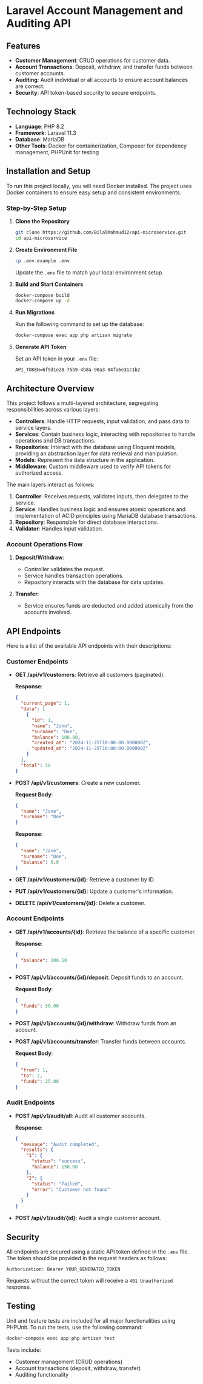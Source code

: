 # Laravel Account Management and Auditing API

## Features

- **Customer Management**: CRUD operations for customer data.
- **Account Transactions**: Deposit, withdraw, and transfer funds between customer accounts.
- **Auditing**: Audit individual or all accounts to ensure account balances are correct.
- **Security**: API token-based security to secure endpoints.

## Technology Stack

- **Language**: PHP 8.2
- **Framework**: Laravel 11.3
- **Database**: MariaDB
- **Other Tools**: Docker for containerization, Composer for dependency management, PHPUnit for testing

## Installation and Setup

To run this project locally, you will need Docker installed. The project uses Docker containers to ensure easy setup and consistent environments.

### Step-by-Step Setup

1. **Clone the Repository**

   ```bash
   git clone https://github.com/BilalMahmud12/api-microservice.git
   cd api-microservice
   ```

2. **Create Environment File**

   ```bash
   cp .env.example .env
   ```

   Update the `.env` file to match your local environment setup.

3. **Build and Start Containers**

   ```bash
   docker-compose build
   docker-compose up -d
   ```

4. **Run Migrations**

   Run the following command to set up the database:

   ```bash
   docker-compose exec app php artisan migrate
   ```

5. **Generate API Token**

   Set an API token in your `.env` file:

   ```env
   API_TOKEN=6f9d1e28-75b9-4b8a-90a3-04fa6e31c1b2
   ```

## Architecture Overview

This project follows a multi-layered architecture, segregating responsibilities across various layers:

- **Controllers**: Handle HTTP requests, input validation, and pass data to service layers.
- **Services**: Contain business logic, interacting with repositories to handle operations and DB transactions.
- **Repositories**: Interact with the database using Eloquent models, providing an abstraction layer for data retrieval and manipulation.
- **Models**: Represent the data structure in the application.
- **Middleware**: Custom middleware used to verify API tokens for authorized access.

The main layers interact as follows:

1. **Controller**: Receives requests, validates inputs, then delegates to the service.
2. **Service**: Handles business logic and ensures atomic operations and implementation of ACID principles using MariaDB database transactions.
3. **Repository**: Responsible for direct database interactions.
4. **Validator**: Handles input validation.

### Account Operations Flow

1. **Deposit/Withdraw**:

   - Controller validates the request.
   - Service handles transaction operations.
   - Repository interacts with the database for data updates.

2. **Transfer**:

   - Service ensures funds are deducted and added atomically from the accounts involved.

## API Endpoints

Here is a list of the available API endpoints with their descriptions:

### Customer Endpoints

- **GET /api/v1/customers**: Retrieve all customers (paginated).

  **Response**:

  ```json
  {
    "current_page": 1,
    "data": [
      {
        "id": 1,
        "name": "John",
        "surname": "Doe",
        "balance": 100.00,
        "created_at": "2024-11-25T10:00:00.000000Z",
        "updated_at": "2024-11-25T10:00:00.000000Z"
      }
    ],
    "total": 50
  }
  ```

- **POST /api/v1/customers**: Create a new customer.

  **Request Body**:

  ```json
  {
    "name": "Jane",
    "surname": "Doe"
  }
  ```

  **Response**:

  ```json
  {
    "name": "Jane",
    "surname": "Doe",
    "balance": 0.0
  }
  ```

- **GET /api/v1/customers/{id}**: Retrieve a customer by ID.

- **PUT /api/v1/customers/{id}**: Update a customer's information.

- **DELETE /api/v1/customers/{id}**: Delete a customer.

### Account Endpoints

- **GET /api/v1/accounts/{id}**: Retrieve the balance of a specific customer.

  **Response**:

  ```json
  {
    "balance": 200.50
  }
  ```

- **POST /api/v1/accounts/{id}/deposit**: Deposit funds to an account.

  **Request Body**:

  ```json
  {
    "funds": 50.00
  }
  ```

- **POST /api/v1/accounts/{id}/withdraw**: Withdraw funds from an account.

- **POST /api/v1/accounts/transfer**: Transfer funds between accounts.

  **Request Body**:

  ```json
  {
    "from": 1,
    "to": 2,
    "funds": 25.00
  }
  ```

### Audit Endpoints

- **POST /api/v1/audit/all**: Audit all customer accounts.

  **Response**:

  ```json
  {
    "message": "Audit completed",
    "results": {
      "1": {
        "status": "success",
        "balance": 150.00
      },
      "2": {
        "status": "failed",
        "error": "Customer not found"
      }
    }
  }
  ```

- **POST /api/v1/audit/{id}**: Audit a single customer account.

## Security

All endpoints are secured using a static API token defined in the `.env` file. The token should be provided in the request headers as follows:

```
Authorization: Bearer YOUR_GENERATED_TOKEN
```

Requests without the correct token will receive a `401 Unauthorized` response.

## Testing

Unit and feature tests are included for all major functionalities using PHPUnit. To run the tests, use the following command:

```bash
docker-compose exec app php artisan test
```

Tests include:

- Customer management (CRUD operations)
- Account transactions (deposit, withdraw, transfer)
- Auditing functionality
